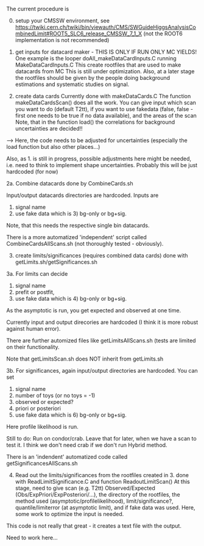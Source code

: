 The current procedure is

0. setup your CMSSW environment, see
https://twiki.cern.ch/twiki/bin/viewauth/CMS/SWGuideHiggsAnalysisCombinedLimit#ROOT5_SLC6_release_CMSSW_7_1_X
(not the ROOT6 implementation is not recommended)

1. get inputs for datacard maker - THIS IS ONLY IF RUN ONLY MC YIELDS!
One example is the looper doAll_makeDataCardInputs.C running MakeDataCardInputs.C
This create rootfiles that are used to make datacards from MC
This is still under optimization. Also, at a later stage
the rootfiles should be given by the people doing background estimations and systematic studies on signal.

2. create data cards
Currently done with makeDataCards.C
The function makeDataCardsScan() does all the work.
You can give input which scan you want to do (default T2tt), if you want to use fakedata
(false, false - first one needs to be true if no data available), and the areas of the scan
Note, that in the function load() the correlations for background uncertainties are decided!!

--> Here, the code needs to be adjusted for uncertainties (especially
    the load function but also other places...)

Also, as 1. is still in progress, possible adjustments here might be needed,
i.e. need to think to implement shape uncertainties.
Probably this will be just hardcoded (for now)

2a. Combine datacards done by CombineCards.sh

Input/output datacards directories are hardcoded. Inputs are
1) signal name
2) use fake data which is 3) bg-only or bg+sig.

Note, that this needs the respective single bin datacards.

There is a more automatized 'independent' script called
CombineCardsAllScans.sh (not thoroughly tested - obviously).


3. create limits/significances (requires combined data cards)
done with getLimits.sh/getSignificances.sh

3a. For limits can decide
1) signal name
2) prefit or postfit,
3) use fake data which is 4) bg-only or bg+sig.

As the asymptotic is run, you get expected and observed at one time.

Currently input and output direcories are hardcoded (I think it is
more robust against human error).

There are further automized files like getLimitsAllScans.sh (tests are
limited on their functionality.

Note that getLimitsScan.sh does NOT inherit from getLimits.sh


3b. For significances, again input/output directories are hardcoded.
You can set
1) signal name
2) number of toys (or no toys = -1)
3) observed or expected?
4) priori or posteriori
5) use fake data which is 6) bg-only or bg+sig.

Here profile likelihood is run.

Still to do: Run on condor/crab. Leave that for later, when we have a scan to test it.
I think we don't need crab if we don't run Hybrid method.

There is an 'indendent' automatized code called getSignificancesAllScans.sh

4. Read out the limits/significances from the rootfiles created in 3.
done with ReadLimitSignificance.C and function ReadoutLimitScan()
At this stage, need to give scan (e.g. T2tt) Observed/Expected (Obs/ExpPriori/ExpPosteriori/...), the directory of the rootfiles, the method used (asymptotic/profilelikelihood), limit/significance?, quantile/limiterror (at asymptotic limit), and if fake data was used.
Here, some work to optimize the input is needed.

This code is not really that great - it creates a text file with the
output.

Need to work here...
